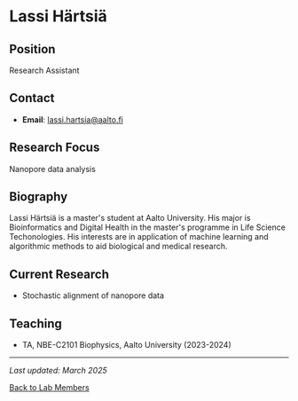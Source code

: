 # Lassi Härtsiä

## Position
Research Assistant

## Contact
- **Email**: lassi.hartsia@aalto.fi

## Research Focus
Nanopore data analysis

## Biography
Lassi Härtsiä is a master's student at Aalto University. His major is Bioinformatics and Digital Health in the master's programme in Life Science Techonologies. His interests are in application of machine learning and algorithmic methods to aid biological and medical research. 

## Current Research
- Stochastic alignment of nanopore data

## Teaching
- TA, NBE-C2101 Biophysics, Aalto University (2023-2024)

---
*Last updated: March 2025*

[Back to Lab Members](/people) 